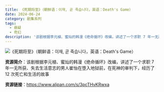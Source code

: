 ```yaml
---
title: 《死期将至》（朝鲜语：이재, 곧 죽습니다，英语：Death's Game）
date: 2024-06-24
category: 剧集系列
tags:
  - 悬疑
  - 奇幻
description: '该剧根据李元植、蜜灿的韩漫《绝命循环》改编，讲述了一个求职 7 年一无所获、失去生活意志的男人崔怡在堕入地狱前，在死神的审判下，经历了 12 次死亡和生活的故事'
---
```


![《死期将至》（朝鲜语：이재, 곧 죽습니다，英语：Death's Game）](https://i.marieclaire.com.tw/assets/mc/202312/6589268AC16CB1703487114.jpeg)

**资源简介**：该剧根据李元植、蜜灿的韩漫《绝命循环》改编，讲述了一个求职 7 年一无所获、失去生活意志的男人崔怡在堕入地狱前，在死神的审判下，经历了 12 次死亡和生活的故事

**资源链接**：https://www.alipan.com/s/3pcTHvKRwxa

